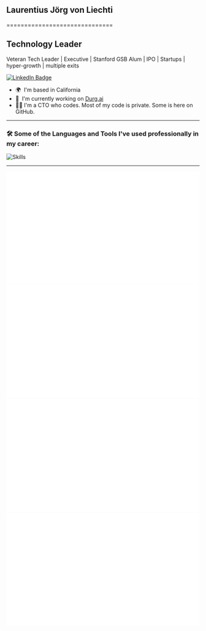 ## Laurentius Jörg von Liechti
==============================

Technology Leader
-----------------

Veteran Tech Leader | Executive | Stanford GSB Alum | IPO | Startups | hyper-growth | multiple exits

<div id="badges">
  <a href="https://www.linkedin.com/in/vonliechti/">
    <img src="https://img.shields.io/badge/LinkedIn-blue?style=for-the-badge&logo=linkedin&logoColor=white" alt="LinkedIn Badge"/>
  </a>
</div>

* 🌍  I'm based in California
* 🚀  I'm currently working on [Durg.ai](http://durg.ai)
* 👨‍💻  I'm a CTO who codes.  Most of my code is private.  Some is here on GitHub.

---

### :hammer_and_wrench: Some of the Languages and Tools I've used professionally in my career: 

![Skills](https://go-skill-icons.vercel.app/api/icons?i=git,kubernetes,docker,anaconda,jupyter,huggingface,langchain,llamaindex,ollama,chatgpt,seaborn,androidstudio,aws,cassandra,clojure,coffeescript,css,d3,tensorflow,pytorch,r,octave,django,dotnet,dynamodb,elasticsearch,metabase,express,figma,firebase,flask,gcp,github,githubactions,gherkin,heroku,html,idea,java,js,jenkins,jest,jquery,kotlin,linux,matlab,mongodb,mysql,nextjs,nginx,nodejs,npm,opencv,postgres,prometheus,grafana,py,rails,rabbitmq,react,redis,redux,regex,ruby,c,cs,cpp,sass,sqlite,sublime,sklearn,selenium,sentry,swift,terraform,unity,vim,vscode&titles=true)

---

![](https://raw.githubusercontent.com/kurisu/github-stats/master/generated/overview.svg#gh-dark-mode-only)
![](https://raw.githubusercontent.com/kurisu/github-stats/master/generated/overview.svg#gh-light-mode-only)
![](https://raw.githubusercontent.com/kurisu/github-stats/master/generated/languages.svg#gh-dark-mode-only)
![](https://raw.githubusercontent.com/kurisu/github-stats/master/generated/languages.svg#gh-light-mode-only)
